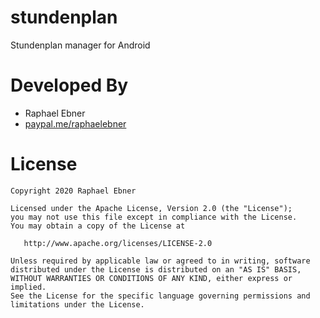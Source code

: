 # stundenplan
Stundenplan manager for Android

# Developed By

* Raphael Ebner
* [paypal.me/raphaelebner](https://www.paypal.me/raphaelebner)



# License

    Copyright 2020 Raphael Ebner

    Licensed under the Apache License, Version 2.0 (the "License");
    you may not use this file except in compliance with the License.
    You may obtain a copy of the License at

       http://www.apache.org/licenses/LICENSE-2.0

    Unless required by applicable law or agreed to in writing, software
    distributed under the License is distributed on an "AS IS" BASIS,
    WITHOUT WARRANTIES OR CONDITIONS OF ANY KIND, either express or implied.
    See the License for the specific language governing permissions and
    limitations under the License.